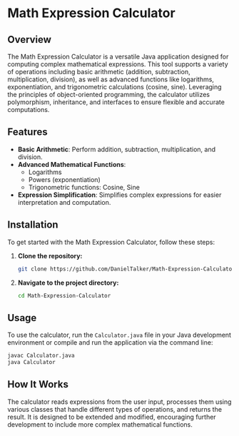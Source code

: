 # Math Expression Calculator

## Overview
The Math Expression Calculator is a versatile Java application designed for computing complex mathematical expressions. This tool supports a variety of operations including basic arithmetic (addition, subtraction, multiplication, division), as well as advanced functions like logarithms, exponentiation, and trigonometric calculations (cosine, sine). Leveraging the principles of object-oriented programming, the calculator utilizes polymorphism, inheritance, and interfaces to ensure flexible and accurate computations.

## Features
- **Basic Arithmetic**: Perform addition, subtraction, multiplication, and division.
- **Advanced Mathematical Functions**:
  - Logarithms
  - Powers (exponentiation)
  - Trigonometric functions: Cosine, Sine
- **Expression Simplification**: Simplifies complex expressions for easier interpretation and computation.

## Installation

To get started with the Math Expression Calculator, follow these steps:

1. **Clone the repository:**
   ```bash
   git clone https://github.com/DanielTalker/Math-Expression-Calculator.git
   ```
2. **Navigate to the project directory:**
   ```bash
   cd Math-Expression-Calculator
   ```

## Usage

To use the calculator, run the `Calculator.java` file in your Java development environment or compile and run the application via the command line:

```bash
javac Calculator.java
java Calculator
```

## How It Works

The calculator reads expressions from the user input, processes them using various classes that handle different types of operations, and returns the result. It is designed to be extended and modified, encouraging further development to include more complex mathematical functions.
